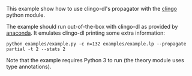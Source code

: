 This example show how to use clingo-dl's propagator with the [clingo] python module.

The example should run out-of-the-box with clingo-dl as provided by [anaconda].
It emulates clingo-dl printing some extra information:

    python examples/example.py -c n=132 examples/example.lp --propagate partial -t 2 --stats 2

Note that the example requires Python 3 to run (the theory module uses type
annotations).

[clingo]: https://potassco.org/clingo/python-api/current/
[anaconda]: https://anaconda.org/potassco/clingo-dl/
